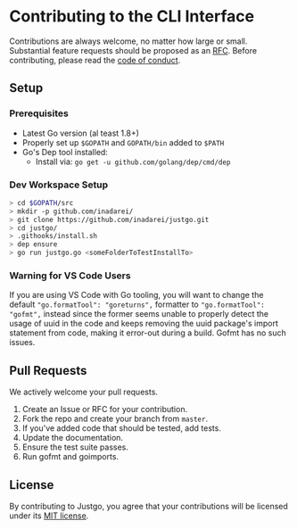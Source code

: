 # Contributing to the CLI Interface
Contributions are always welcome, no matter how large or small. Substantial feature requests should be proposed as an [RFC](https://github.com/apiaryio/api-blueprint-rfcs/blob/master/template.md). Before contributing, please read the [code of conduct](https://github.com/inadarei/justgo/blob/master/CODE_OF_CONDUCT.md).

## Setup

### Prerequisites

 - Latest Go version (al teast 1.8+)
 - Properly set up `$GOPATH` and `GOPATH/bin` added to `$PATH`
 - Go's Dep tool installed:
     - Install via: `go get -u github.com/golang/dep/cmd/dep`

### Dev Workspace Setup

```BASH
> cd $GOPATH/src
> mkdir -p github.com/inadarei/
> git clone https://github.com/inadarei/justgo.git
> cd justgo/
> .githooks/install.sh
> dep ensure
> go run justgo.go <someFolderToTestInstallTo>
```

### Warning for VS Code Users

If you are using VS Code with Go tooling, you will want to change the default
`"go.formatTool": "goreturns",` formatter to `"go.formatTool": "gofmt",` instead
since the former seems unable to properly detect the usage of uuid in the code
and keeps removing the uuid package's import statement from code, making it
error-out during a build. Gofmt has no such issues.

## Pull Requests

We actively welcome your pull requests.

1. Create an Issue or RFC for your contribution.
1. Fork the repo and create your branch from `master`.
1. If you've added code that should be tested, add tests.
1. Update the documentation.
1. Ensure the test suite passes.
1. Run gofmt and goimports.

## License

By contributing to Justgo, you agree that your contributions will be licensed
under its [MIT license](LICENSE).
